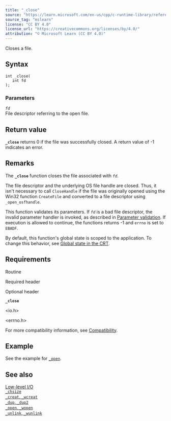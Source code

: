 ```yaml
---
title: "_close"
source: "https://learn.microsoft.com/en-us/cpp/c-runtime-library/reference/close?view=msvc-170"
source_tag: "mslearn"
license: "CC BY 4.0"
license_url: "https://creativecommons.org/licenses/by/4.0/"
attribution: "© Microsoft Learn (CC BY 4.0)"
---
```

Closes a file.

## Syntax

```
int _close(
   int fd
);
```

### Parameters

_`fd`_  
File descriptor referring to the open file.

## Return value

**`_close`** returns 0 if the file was successfully closed. A return value of -1 indicates an error.

## Remarks

The **`_close`** function closes the file associated with _`fd`_.

The file descriptor and the underlying OS file handle are closed. Thus, it isn't necessary to call `CloseHandle` if the file was originally opened using the Win32 function `CreateFile` and converted to a file descriptor using `_open_osfhandle`.

This function validates its parameters. If _`fd`_ is a bad file descriptor, the invalid parameter handler is invoked, as described in [Parameter validation](https://learn.microsoft.com/en-us/cpp/c-runtime-library/parameter-validation?view=msvc-170). If execution is allowed to continue, the functions returns -1 and `errno` is set to `EBADF`.

By default, this function's global state is scoped to the application. To change this behavior, see [Global state in the CRT](https://learn.microsoft.com/en-us/cpp/c-runtime-library/global-state?view=msvc-170).

## Requirements

Routine

Required header

Optional header

**`_close`**

<io.h>

<errno.h>

For more compatibility information, see [Compatibility](https://learn.microsoft.com/en-us/cpp/c-runtime-library/compatibility?view=msvc-170).

## Example

See the example for [`_open`](https://learn.microsoft.com/en-us/cpp/c-runtime-library/reference/open-wopen?view=msvc-170).

## See also

[Low-level I/O](https://learn.microsoft.com/en-us/cpp/c-runtime-library/low-level-i-o?view=msvc-170)  
[`_chsize`](https://learn.microsoft.com/en-us/cpp/c-runtime-library/reference/chsize?view=msvc-170)  
[`_creat`, `_wcreat`](https://learn.microsoft.com/en-us/cpp/c-runtime-library/reference/creat-wcreat?view=msvc-170)  
[`_dup`, `_dup2`](https://learn.microsoft.com/en-us/cpp/c-runtime-library/reference/dup-dup2?view=msvc-170)  
[`_open`, `_wopen`](https://learn.microsoft.com/en-us/cpp/c-runtime-library/reference/open-wopen?view=msvc-170)  
[`_unlink`, `_wunlink`](https://learn.microsoft.com/en-us/cpp/c-runtime-library/reference/unlink-wunlink?view=msvc-170)
